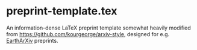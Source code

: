 
# preprint-template.tex
An information-dense LaTeX preprint template somewhat heavily modified from https://github.com/kourgeorge/arxiv-style, designed for e.g. [EarthArXiv](https://eartharxiv.org) preprints.
